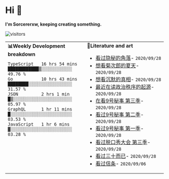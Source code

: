 # Hi 👋

**I'm Sorcererxw, keeping creating something.**

![visitors](https://visitor-badge.glitch.me/badge?page_id=sorcererxw.sorcererx)

<table width="800px">
<tr>
<td valign="top" width="50%">
<b>📊Weekly Development breakdown</b>

<!--START_SECTION:waka-->
```text
TypeScript   16 hrs 54 mins  ████████████▒░░░░░░░░░░░░   49.76 % 
Go           10 hrs 43 mins  ████████░░░░░░░░░░░░░░░░░   31.57 % 
JSON         2 hrs 1 min     █▒░░░░░░░░░░░░░░░░░░░░░░░   05.97 % 
GraphQL      1 hr 11 mins    █░░░░░░░░░░░░░░░░░░░░░░░░   03.53 % 
JavaScript   1 hr 6 mins     ▓░░░░░░░░░░░░░░░░░░░░░░░░   03.28 % 
```
<!--END_SECTION:waka-->
<td valign="top" width="50%">
<b>💃Literature and art</b>

<!--START_SECTION:douban-->
* <a href='http://movie.douban.com/subject/33404425/' target='_blank'>看过隐秘的角落</a>- <code>2020/09/28</code>
* <a href='http://movie.douban.com/subject/1293359/' target='_blank'>想看菊次郎的夏天</a>- <code>2020/09/28</code>
* <a href='http://movie.douban.com/subject/33447642/' target='_blank'>想看沉默的真相</a>- <code>2020/09/28</code>
* <a href='https://book.douban.com/subject/25971624/' target='_blank'>最近在读政治秩序的起源</a>- <code>2020/09/28</code>
* <a href='http://movie.douban.com/subject/26647711/' target='_blank'>在看9号秘事 第三季</a>- <code>2020/09/28</code>
* <a href='http://movie.douban.com/subject/26341777/' target='_blank'>看过9号秘事 第二季</a>- <code>2020/09/28</code>
* <a href='http://movie.douban.com/subject/20452350/' target='_blank'>看过9号秘事 第一季</a>- <code>2020/09/28</code>
* <a href='http://movie.douban.com/subject/34840339/' target='_blank'>看过脱口秀大会 第三季</a>- <code>2020/09/28</code>
* <a href='http://movie.douban.com/subject/26608230/' target='_blank'>看过三十而已</a>- <code>2020/09/28</code>
* <a href='http://movie.douban.com/subject/30444960/' target='_blank'>看过信条</a>- <code>2020/09/06</code>

<!--END_SECTION:douban-->

</td>
</tr>
</table>
